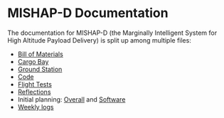 # MISHAP-D Documentation
The documentation for MISHAP-D (the Marginally Intelligent System for High Altitude Payload Delivery) is split up among multiple files:
* [Bill of Materials](/docs/bill_of_materials.md)
* [Cargo Bay](/docs/CargoBayCAD.md)
* [Ground Station](docs/CargoBayCAD.md)
* [Code](/docs/code.md)
* [Flight Tests](/docs/flight_tests.md)
* [Reflections](/docs/reflections.md)
* Initial planning: [Overall](/docs/PLANNING.md) and [Software](SOFTWAREPLANNING.md)
* [Weekly logs](/docs/WEEKLYLOG.md)
